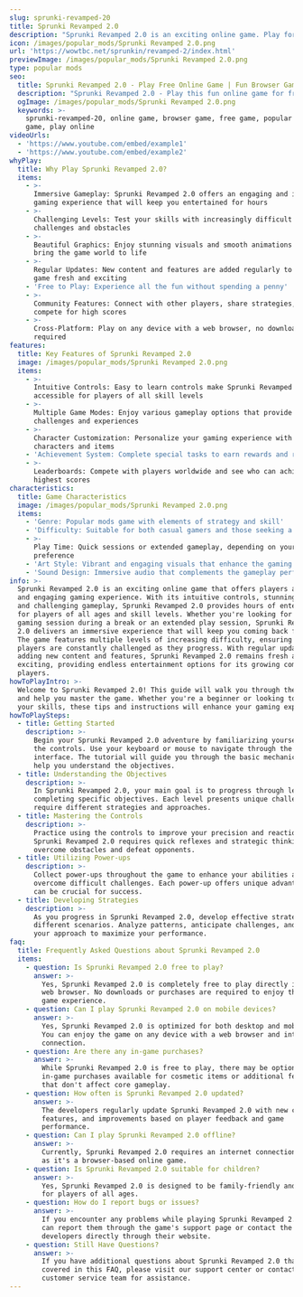 ```yaml
---
slug: sprunki-revamped-20
title: Sprunki Revamped 2.0
description: "Sprunki Revamped 2.0 is an exciting online game. Play for free directly in your browser!"
icon: /images/popular_mods/Sprunki Revamped 2.0.png
url: 'https://wowtbc.net/sprunkin/revamped-2/index.html'
previewImage: /images/popular_mods/Sprunki Revamped 2.0.png
type: popular mods
seo:
  title: Sprunki Revamped 2.0 - Play Free Online Game | Fun Browser Games
  description: "Sprunki Revamped 2.0 - Play this fun online game for free in your browser. No download required!"
  ogImage: /images/popular_mods/Sprunki Revamped 2.0.png
  keywords: >-
    sprunki-revamped-20, online game, browser game, free game, popular mods
    game, play online
videoUrls:
  - 'https://www.youtube.com/embed/example1'
  - 'https://www.youtube.com/embed/example2'
whyPlay:
  title: Why Play Sprunki Revamped 2.0?
  items:
    - >-
      Immersive Gameplay: Sprunki Revamped 2.0 offers an engaging and immersive
      gaming experience that will keep you entertained for hours
    - >-
      Challenging Levels: Test your skills with increasingly difficult
      challenges and obstacles
    - >-
      Beautiful Graphics: Enjoy stunning visuals and smooth animations that
      bring the game world to life
    - >-
      Regular Updates: New content and features are added regularly to keep the
      game fresh and exciting
    - 'Free to Play: Experience all the fun without spending a penny'
    - >-
      Community Features: Connect with other players, share strategies, and
      compete for high scores
    - >-
      Cross-Platform: Play on any device with a web browser, no downloads
      required
features:
  title: Key Features of Sprunki Revamped 2.0
  image: /images/popular_mods/Sprunki Revamped 2.0.png
  items:
    - >-
      Intuitive Controls: Easy to learn controls make Sprunki Revamped 2.0
      accessible for players of all skill levels
    - >-
      Multiple Game Modes: Enjoy various gameplay options that provide different
      challenges and experiences
    - >-
      Character Customization: Personalize your gaming experience with unique
      characters and items
    - 'Achievement System: Complete special tasks to earn rewards and recognition'
    - >-
      Leaderboards: Compete with players worldwide and see who can achieve the
      highest scores
characteristics:
  title: Game Characteristics
  image: /images/popular_mods/Sprunki Revamped 2.0.png
  items:
    - 'Genre: Popular mods game with elements of strategy and skill'
    - 'Difficulty: Suitable for both casual gamers and those seeking a challenge'
    - >-
      Play Time: Quick sessions or extended gameplay, depending on your
      preference
    - 'Art Style: Vibrant and engaging visuals that enhance the gaming experience'
    - 'Sound Design: Immersive audio that complements the gameplay perfectly'
info: >-
  Sprunki Revamped 2.0 is an exciting online game that offers players a unique
  and engaging gaming experience. With its intuitive controls, stunning visuals,
  and challenging gameplay, Sprunki Revamped 2.0 provides hours of entertainment
  for players of all ages and skill levels. Whether you're looking for a quick
  gaming session during a break or an extended play session, Sprunki Revamped
  2.0 delivers an immersive experience that will keep you coming back for more.
  The game features multiple levels of increasing difficulty, ensuring that
  players are constantly challenged as they progress. With regular updates
  adding new content and features, Sprunki Revamped 2.0 remains fresh and
  exciting, providing endless entertainment options for its growing community of
  players.
howToPlayIntro: >-
  Welcome to Sprunki Revamped 2.0! This guide will walk you through the basics
  and help you master the game. Whether you're a beginner or looking to improve
  your skills, these tips and instructions will enhance your gaming experience.
howToPlaySteps:
  - title: Getting Started
    description: >-
      Begin your Sprunki Revamped 2.0 adventure by familiarizing yourself with
      the controls. Use your keyboard or mouse to navigate through the game
      interface. The tutorial will guide you through the basic mechanics and
      help you understand the objectives.
  - title: Understanding the Objectives
    description: >-
      In Sprunki Revamped 2.0, your main goal is to progress through levels by
      completing specific objectives. Each level presents unique challenges that
      require different strategies and approaches.
  - title: Mastering the Controls
    description: >-
      Practice using the controls to improve your precision and reaction time.
      Sprunki Revamped 2.0 requires quick reflexes and strategic thinking to
      overcome obstacles and defeat opponents.
  - title: Utilizing Power-ups
    description: >-
      Collect power-ups throughout the game to enhance your abilities and
      overcome difficult challenges. Each power-up offers unique advantages that
      can be crucial for success.
  - title: Developing Strategies
    description: >-
      As you progress in Sprunki Revamped 2.0, develop effective strategies for
      different scenarios. Analyze patterns, anticipate challenges, and adapt
      your approach to maximize your performance.
faq:
  title: Frequently Asked Questions about Sprunki Revamped 2.0
  items:
    - question: Is Sprunki Revamped 2.0 free to play?
      answer: >-
        Yes, Sprunki Revamped 2.0 is completely free to play directly in your
        web browser. No downloads or purchases are required to enjoy the full
        game experience.
    - question: Can I play Sprunki Revamped 2.0 on mobile devices?
      answer: >-
        Yes, Sprunki Revamped 2.0 is optimized for both desktop and mobile play.
        You can enjoy the game on any device with a web browser and internet
        connection.
    - question: Are there any in-game purchases?
      answer: >-
        While Sprunki Revamped 2.0 is free to play, there may be optional
        in-game purchases available for cosmetic items or additional features
        that don't affect core gameplay.
    - question: How often is Sprunki Revamped 2.0 updated?
      answer: >-
        The developers regularly update Sprunki Revamped 2.0 with new content,
        features, and improvements based on player feedback and game
        performance.
    - question: Can I play Sprunki Revamped 2.0 offline?
      answer: >-
        Currently, Sprunki Revamped 2.0 requires an internet connection to play
        as it's a browser-based online game.
    - question: Is Sprunki Revamped 2.0 suitable for children?
      answer: >-
        Yes, Sprunki Revamped 2.0 is designed to be family-friendly and suitable
        for players of all ages.
    - question: How do I report bugs or issues?
      answer: >-
        If you encounter any problems while playing Sprunki Revamped 2.0, you
        can report them through the game's support page or contact the
        developers directly through their website.
    - question: Still Have Questions?
      answer: >-
        If you have additional questions about Sprunki Revamped 2.0 that aren't
        covered in this FAQ, please visit our support center or contact our
        customer service team for assistance.
---
```


